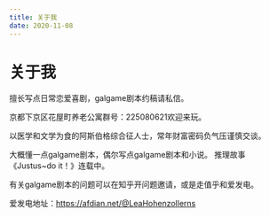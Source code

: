 ```yaml
---
title: 关于我
date: 2020-11-08 
---
```


# 关于我

擅长写点日常恋爱喜剧，galgame剧本约稿请私信。

京都下京区花屋町养老公寓群号：225080621欢迎来玩。

以医学和文学为食的阿斯伯格综合征人士，常年财富密码负气压谨慎交谈。

大概懂一点galgame剧本，偶尔写点galgame剧本和小说。
推理故事《Justus~do it！》连载中。

有关galgame剧本的问题可以在知乎开问题邀请，或是走值乎和爱发电。

爱发电地址：https://afdian.net/@LeaHohenzollerns